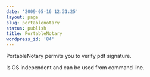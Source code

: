 ```yaml
---
date: '2009-05-16 12:31:25'
layout: page
slug: portablenotary
status: publish
title: PortableNotary
wordpress_id: '84'
---
```


PortableNotary permits you to verify pdf signature.

Is OS independent and can be used from command line.
